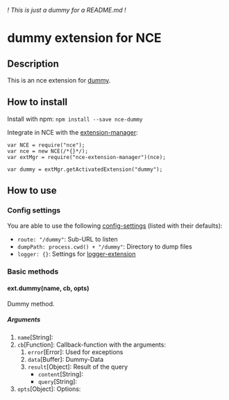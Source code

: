 *! This is just a dummy for a README.md !*

# dummy extension for NCE
## Description
This is an nce extension for [dummy](https://dummy/---------).

## How to install
Install with npm: `npm install --save nce-dummy`

Integrate in NCE with the [extension-manager](https://www.npmjs.com/package/nce-extension-manager):

```
var NCE = require("nce");
var nce = new NCE(/*{}*/);
var extMgr = require("nce-extension-manager")(nce);

var dummy = extMgr.getActivatedExtension("dummy");
```

## How to use
### Config settings
You are able to use the following [config-settings](https://github.com/atd-schubert/node-nce/wiki/Extension-Class#configuration) (listed with their defaults):

* `route: "/dummy"`: Sub-URL to listen
* `dumpPath: process.cwd() + "/dummy"`: Directory to dump files
* `logger: {}`: Settings for [logger-extension](https://github.com/atd-schubert/nce-winston)

### Basic methods
#### ext.dummy(name, cb, opts)
Dummy method.

##### Arguments
1. `name`[String]:
1. `cb`[Function]: Callback-function with the arguments:
    1. `error`[Error]: Used for exceptions
    1. `data`[Buffer]: Dummy-Data
    1. `result`[Object]: Result of the query
        * `content`[String]:
        * `query`[String]:
1. `opts`[Object]: Options: